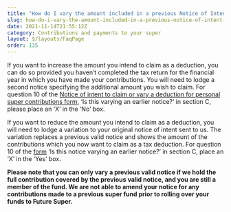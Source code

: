 ```yaml
---
title: "How do I vary the amount included in a previous Notice of Intent for a personal contribution?"
slug: how-do-i-vary-the-amount-included-in-a-previous-notice-of-intent-for-a-personal-contribution
date: 2021-11-14T21:55:12Z
category: Contributions and payments to your super
layout: $/layouts/FaqPage
order: 135
---
```


If you want to increase the amount you intend to claim as a deduction, you can do so provided you haven’t completed the tax return for the financial year in which you have made your contributions. You will need to lodge a second notice specifying the additional amount you wish to claim. For question 10 of the [Notice of intent to claim or vary a deduction for personal super contributions form](http://www.ato.gov.au/uploadedFiles/Content/SPR/downloads/n71121-11-2014_js33406_w.pdf), ‘Is this varying an earlier notice?’ in section C, please place an ‘X’ in the ‘No’ box. 

If you want to reduce the amount you intend to claim as a deduction, you will need to lodge a variation to your original notice of intent sent to us. The variation replaces a previous valid notice and shows the amount of the contributions which you now want to claim as a tax deduction. For question 10 of the [form](http://www.ato.gov.au/uploadedFiles/Content/SPR/downloads/n71121-11-2014_js33406_w.pdf) ‘Is this notice varying an earlier notice?’ in section C, place an ‘X’ in the ‘Yes’ box. 

**Please note that you can only vary a previous valid notice if we hold the full contribution covered by the previous valid notice, and you are still a member of the fund. We are not able to amend your notice for any contributions made to a previous super fund prior to rolling over your funds to Future Super.**

